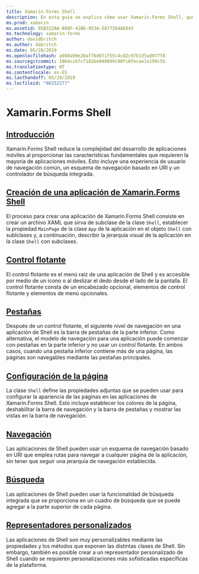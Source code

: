 ```yaml
---
title: Xamarin.Forms Shell
description: En esta guía se explica cómo usar Xamarin.Forms Shell, que reduce la complejidad de las aplicaciones de Xamarin.Forms al proporcionar las características fundamentales que requieren la mayoría de las aplicaciones.
ms.prod: xamarin
ms.assetid: 85B322AA-808F-41B6-953A-5877264AE643
ms.technology: xamarin-forms
author: davidbritch
ms.author: dabritch
ms.date: 05/28/2019
ms.openlocfilehash: a988a99e20af76d071f55c4cd2c97b135ad077f8
ms.sourcegitcommit: 10b4ccbfcf182be940899c00fc0fecae1e199c5b
ms.translationtype: HT
ms.contentlocale: es-ES
ms.lasthandoff: 05/28/2019
ms.locfileid: "66252277"
---
```

# <a name="xamarinforms-shell"></a>Xamarin.Forms Shell

## <a name="introductionintroductionmd"></a>[Introducción](introduction.md)

Xamarin.Forms Shell reduce la complejidad del desarrollo de aplicaciones móviles al proporcionar las características fundamentales que requieren la mayoría de aplicaciones móviles. Esto incluye una experiencia de usuario de navegación común, un esquema de navegación basado en URI y un controlador de búsqueda integrada.

## <a name="create-a-xamarinforms-shell-applicationcreatemd"></a>[Creación de una aplicación de Xamarin.Forms Shell ](create.md)

El proceso para crear una aplicación de Xamarin.Forms Shell consiste en crear un archivo XAML que sirva de subclase de la clase `Shell`, establecer la propiedad `MainPage` de la clase `App` de la aplicación en el objeto `Shell` con sublclases y, a continuación, describir la jerarquía visual de la aplicación en la clase `Shell` con subclases.

## <a name="flyoutflyoutmd"></a>[Control flotante](flyout.md)

El control flotante es el menú raíz de una aplicación de Shell y es accesible por medio de un icono o al deslizar el dedo desde el lado de la pantalla. El control flotante consta de un encabezado opcional, elementos de control flotante y elementos de menú opcionales.

## <a name="tabstabsmd"></a>[Pestañas](tabs.md)

Después de un control flotante, el siguiente nivel de navegación en una aplicación de Shell es la barra de pestañas de la parte inferior. Como alternativa, el modelo de navegación para una aplicación puede comenzar con pestañas en la parte inferior y no usar un control flotante. En ambos casos, cuando una pestaña inferior contiene más de una página, las páginas son navegables mediante las pestañas principales.

## <a name="page-configurationconfigurationmd"></a>[Configuración de la página](configuration.md)

La clase `Shell` define las propiedades adjuntas que se pueden usar para configurar la apariencia de las páginas en las aplicaciones de Xamarin.Forms Shell. Esto incluye establecer los colores de la página, deshabilitar la barra de navegación y la barra de pestañas y mostrar las vistas en la barra de navegación.

## <a name="navigationnavigationmd"></a>[Navegación](navigation.md)

Las aplicaciones de Shell pueden usar un esquema de navegación basado en URI que emplea rutas para navegar a cualquier página de la aplicación, sin tener que seguir una jerarquía de navegación establecida.

## <a name="searchsearchmd"></a>[Búsqueda](search.md)

Las aplicaciones de Shell pueden usar la funcionalidad de búsqueda integrada que se proporciona en un cuadro de búsqueda que se puede agregar a la parte superior de cada página.

## <a name="custom-rendererscustomrenderersmd"></a>[Representadores personalizados](customrenderers.md)

Las aplicaciones de Shell son muy personalizables mediante las propiedades y los métodos que exponen las distintas clases de Shell. Sin embargo, también es posible crear a un representador personalizado de Shell cuando se requieren personalizaciones más sofisticadas específicas de la plataforma.
